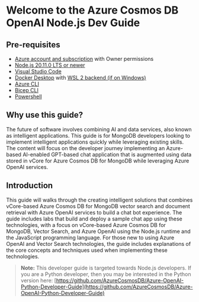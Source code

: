 # Welcome to the Azure Cosmos DB OpenAI Node.js Dev Guide

## Pre-requisites

- [Azure account and subscription](https://azure.microsoft.com/free/) with Owner permissions
- [Node.js 20.11.0 LTS or newer](https://nodejs.org/)
- [Visual Studio Code](https://code.visualstudio.com/download)
- [Docker Desktop](https://www.docker.com/products/docker-desktop/) with [WSL 2 backend (if on Windows)](https://learn.docker.com/desktop/wsl/)
- [Azure CLI](https://learn.microsoft.com/cli/azure/install-azure-cli)
- [Bicep CLI](https://learn.microsoft.com/azure/azure-resource-manager/bicep/install#install-manually)
- [Powershell](https://learn.microsoft.com/powershell/scripting/install/installing-powershell?view=powershell-7.3)

## Why use this guide?

The future of software involves combining AI and data services, also known as intelligent applications. This guide is for MongoDB developers looking to implement intelligent applications quickly while leveraging existing skills. The content will focus on the developer journey implementing an Azure-based AI-enabled GPT-based chat application that is augmented using data stored in vCore for Azure Cosmos DB for MongoDB while leveraging Azure OpenAI services.

## Introduction

This guide will walks through the creating intelligent solutions that combines vCore-based Azure Cosmos DB for MongoDB vector search and document retrieval with Azure OpenAI services to build a chat bot experience. The guide includes labs that build and deploy a sample chat app using these technologies, with a focus on vCore-based Azure Cosmos DB for MongoDB, Vector Search, and Azure OpenAI using the Node.js runtime and the JavaScript programming language. For those new to using Azure OpenAI and Vector Search technologies, the guide includes explanations of the core concepts and techniques used when implementing these technologies.

> **Note:** This developer guide is targeted towards Node.js developers. If you are a Python developer, then you may be interested in the Python version here: [https://github.com/AzureCosmosDB/Azure-OpenAI-Python-Developer-Guide](https://github.com/AzureCosmosDB/Azure-OpenAI-Python-Developer-Guide)